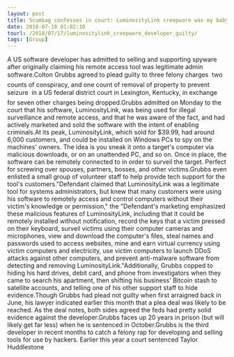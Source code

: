 ```yaml
---
layout: post
title: Scumbag confesses in court: LuminosityLink creepware was my baby
date: 2018-07-18 01:02:10
tourl: /2018/07/17/luminositylink_creepware_developer_guilty/
tags: [Group]
---
```

A US software developer has admitted to selling and supporting spyware after originally claiming his remote access tool was legitimate admin software.Colton Grubbs agreed to plead guilty to three felony charges  two counts of conspiracy, and one count of removal of property to prevent seizure  in a US federal district court in Lexington, Kentucky, in exchange for seven other charges being dropped.Grubbs admitted on Monday to the court that his software, LuminosityLink, was being used for illegal surveillance and remote access, and that he was aware of the fact, and had actively marketed and sold the software with the intent of enabling criminals.At its peak, LuminosityLink, which sold for $39.99, had around 6,000 customers, and could be installed on Windows PCs to spy on the machines' owners. The idea is you sneak it onto a target's computer via malicious downloads, or on an unattended PC, and so on. Once in place, the software can be remotely connected to in order to surveil the target. Perfect for screwing over spouses, partners, bosses, and other victims.Grubbs even enlisted a small group of volunteer staff to help provide tech support for the tool's customers."Defendant claimed that LuminosityLink was a legitimate tool for systems administrators, but knew that many customers were using his software to remotely access and control computers without their victim's knowledge or permission," the "Defendant's marketing emphasized these malicious features of LuminosityLink, including that it could be remotely installed without notification, record the keys that a victim pressed on their keyboard, surveil victims using their computer cameras and microphones, view and download the computer's files, steal names and passwords used to access websites, mine and earn virtual currency using victim computers and electricity, use victim computers to launch DDoS attacks against other computers, and prevent anti-malware software from detecting and removing LuminosityLink."Additionally, Grubbs copped to hiding his hard drives, debit card, and phone from investigators when they came to search his apartment, then shifting his business' Bitcoin stash to satellite accounts, and telling one of his other support staff to hide evidence.Though Grubbs had plead not guilty when first arraigned back in June, his lawyer indicated earlier this month that a plea deal was likely to be reached. As the deal notes, both sides agreed the feds had pretty solid evidence against the developer.Grubbs faces up 20 years in prison (but will likely get far less) when he is sentenced in October.Grubbs is the third developer in recent months to catch a felony rap for developing and selling tools for use by hackers. Earlier this year a court sentenced Taylor Huddlestone 